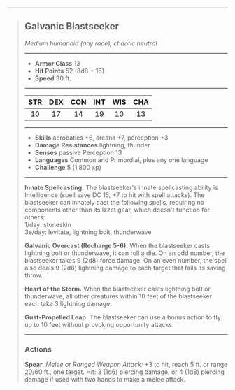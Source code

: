 ***
> ## Galvanic Blastseeker
> *Medium humanoid (any race), chaotic neutral*
> 
> ***
> 
> - **Armor Class** 13
> - **Hit Points** 52 (8d8 + 16)
> - **Speed** 30 ft.
> 
> ***
> 
> |STR|DEX|CON|INT|WIS|CHA|
> |:---:|:---:|:---:|:---:|:---:|:---:|
> |10|17|14|19|10|13|
> 
> ***
> 
> - **Skills** acrobatics +6, arcana +7, perception +3
> - **Damage Resistances** lightning, thunder
> - **Senses** passive Perception 13
> - **Languages** Common and Primordial, plus any one language
> - **Challenge** 5 (1,800 xp)
> 
> ***
> 
> **Innate Spellcasting.** The blastseeker's innate spellcasting ability is Intelligence (spell save DC 15, +7 to hit with spell attacks). The blastseeker can innately cast the following spells, requiring no components other than its Izzet gear, which doesn't function for others:  
> 1/day: stoneskin  
> 3e/day: levitate, lightning bolt, thunderwave
> 
> **Galvanic Overcast (Recharge 5-6).** When the blastseeker casts lightning bolt or thunderwave, it can roll a die. On an odd number, the blastseeker takes 9 (2d8) force damage. On an even number, the spell also deals 9 (2d8) lightning damage to each target that fails its saving throw.
> 
> **Heart of the Storm.** When the blastseeker casts lightning bolt or thunderwave, all other creatures within 10 feet of the blastseeker each take 3 lightning damage.
> 
> **Gust-Propelled Leap.** The blastseeker can use a bonus action to fly up to 10 feet without provoking opportunity attacks.
> 
> ***
> 
> ### Actions
> **Spear.** *Melee or Ranged Weapon Attack:* +3 to hit, reach 5 ft. or range 20/60 ft., one target. Hit: 3 (1d6) piercing damage, or 4 (1d8) piercing damage if used with two hands to make a melee attack.